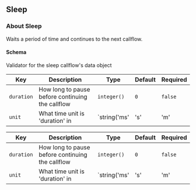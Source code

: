 ## Sleep

### About Sleep

Waits a period of time and continues to the next callflow.

#### Schema

Validator for the sleep callflow's data object



Key | Description | Type | Default | Required
--- | ----------- | ---- | ------- | --------
`duration` | How long to pause before continuing the callflow | `integer()` | `0` | `false`
`unit` | What time unit is 'duration' in | `string('ms' | 's' | 'm' | 'h')` | `s` | `false`



Key | Description | Type | Default | Required
--- | ----------- | ---- | ------- | --------
`duration` | How long to pause before continuing the callflow | `integer()` | `0` | `false`
`unit` | What time unit is 'duration' in | `string('ms' | 's' | 'm' | 'h')` | `s` | `false`
